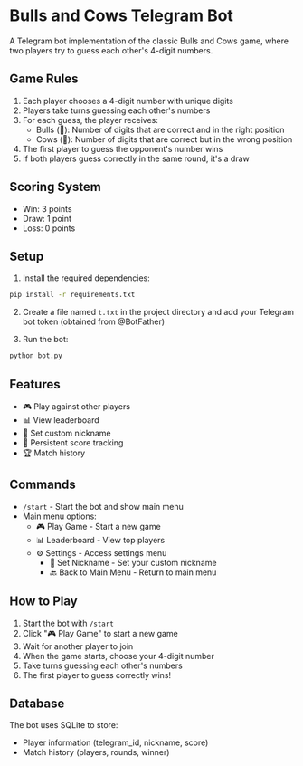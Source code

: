 # Bulls and Cows Telegram Bot

A Telegram bot implementation of the classic Bulls and Cows game, where two players try to guess each other's 4-digit numbers.

## Game Rules

1. Each player chooses a 4-digit number with unique digits
2. Players take turns guessing each other's numbers
3. For each guess, the player receives:
   - Bulls (🐂): Number of digits that are correct and in the right position
   - Cows (🐄): Number of digits that are correct but in the wrong position
4. The first player to guess the opponent's number wins
5. If both players guess correctly in the same round, it's a draw

## Scoring System

- Win: 3 points
- Draw: 1 point
- Loss: 0 points

## Setup

1. Install the required dependencies:
```bash
pip install -r requirements.txt
```

2. Create a file named `t.txt` in the project directory and add your Telegram bot token (obtained from @BotFather)

3. Run the bot:
```bash
python bot.py
```

## Features

- 🎮 Play against other players
- 📊 View leaderboard
- 👤 Set custom nickname
- 💾 Persistent score tracking
- 🏆 Match history

## Commands

- `/start` - Start the bot and show main menu
- Main menu options:
  - 🎮 Play Game - Start a new game
  - 📊 Leaderboard - View top players
  - ⚙️ Settings - Access settings menu
    - 👤 Set Nickname - Set your custom nickname
    - 🔙 Back to Main Menu - Return to main menu

## How to Play

1. Start the bot with `/start`
2. Click "🎮 Play Game" to start a new game
3. Wait for another player to join
4. When the game starts, choose your 4-digit number
5. Take turns guessing each other's numbers
6. The first player to guess correctly wins!

## Database

The bot uses SQLite to store:
- Player information (telegram_id, nickname, score)
- Match history (players, rounds, winner) 
